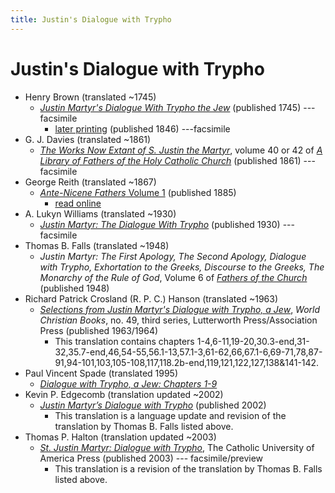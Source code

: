 ```yaml
---
title: Justin's Dialogue with Trypho
---
```


# Justin's Dialogue with Trypho

* Henry Brown (translated ~1745)
  * [*Justin Martyr's Dialogue With Trypho the Jew*](https://books.google.com/books?id=NIRPAAAAYAAJ) (published 1745) --- facsimile
    * [later printing](https://books.google.com/books?id=YCRLAQAAMAAJ) (published 1846) ---facsimile
* G. J. Davies (translated ~1861)
  * [*The Works Now Extant of S. Justin the Martyr*](https://archive.org/details/worksnowextantof40just), volume 40 or 42 of [*A Library of Fathers of the Holy Catholic Church*](alibraryoffathers.html) (published 1861) --- facsimile
* George Reith (translated ~1867)
  * [*Ante-Nicene Fathers* Volume 1](anf.html) (published 1885)
    * [read online](http://www.ccel.org/ccel/schaff/anf01.viii.iv.html)
* A. Lukyn Williams (translated ~1930)
  * [*Justin Martyr: The Dialogue With Trypho*](https://archive.org/details/SPCKJustinMartyr) (published 1930) --- facsimile
* Thomas B. Falls (translated ~1948)
  * *Justin Martyr: The First Apology, The Second Apology, Dialogue with Trypho, Exhortation to the Greeks, Discourse to the Greeks, The Monarchy of the Rule of God*, Volume 6 of [*Fathers of the Church*](fathersofthechurch.html) (published 1948)
* Richard Patrick Crosland (R. P. C.) Hanson (translated ~1963)
  * [*Selections from Justin Martyr's Dialogue with Trypho, a Jew*](https://archive.org/details/selectionsfromju0000just), *World Christian Books*, no. 49, third series, Lutterworth Press/Association Press (published 1963/1964)
    * This translation contains chapters 1-4,6-11,19-20,30.3-end,31-32,35.7-end,46,54-55,56.1-13,57.1-3,61-62,66,67.1-6,69-71,78,87-91,94-101,103,105-108,117,118.2b-end,119,121,122,127,138&141-142.
* Paul Vincent Spade (translated 1995)
  * [*Dialogue with Trypho, a Jew: Chapters 1-9*](spade_dialoguewithtrypho.pdf)
* Kevin P. Edgecomb (translation updated ~2002)
  * [*Justin Martyr’s Dialogue with Trypho*](https://www.bombaxo.com/justin-martyrs-dialogue-with-trypho/) (published 2002)
    * This translation is a language update and revision of the translation by Thomas B. Falls listed above.
* Thomas P. Halton (translation updated ~2003)
  * [*St. Justin Martyr: Dialogue with Trypho*](https://books.google.com/books?id=KPduBWG-nMMC), The Catholic University of America Press (published 2003) --- facsimile/preview
    * This translation is a revision of the translation by Thomas B. Falls listed above.

